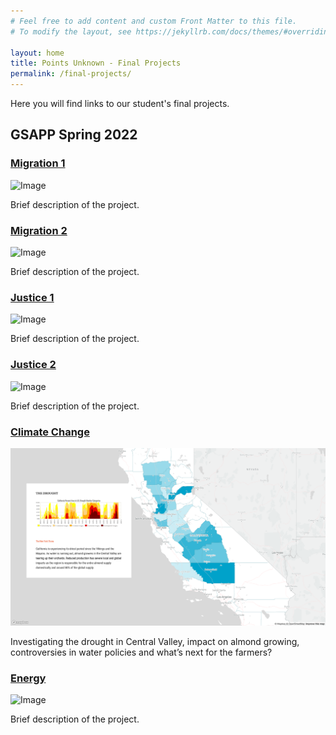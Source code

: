 ```yaml
---
# Feel free to add content and custom Front Matter to this file.
# To modify the layout, see https://jekyllrb.com/docs/themes/#overriding-theme-defaults

layout: home
title: Points Unknown - Final Projects
permalink: /final-projects/
---
```

Here you will find links to our student's final projects.

## GSAPP Spring 2022

### [Migration 1]()

![Image]()

Brief description of the project.

### [Migration 2]()

![Image]()

Brief description of the project.

### [Justice 1]()

![Image]()

Brief description of the project.

### [Justice 2]()

![Image]()

Brief description of the project.

### [Climate Change](https://pointsunknown.nyc/final-projects/GSAPP-Spring-2022/Climate-Change/index.html)

![Image](/assets/finalProjectImages/gsappSpring2022/climate-change.png)

Investigating the drought in Central Valley, impact on almond growing, controversies in water policies and what’s next for the farmers?

### [Energy]()

![Image]()

Brief description of the project.
